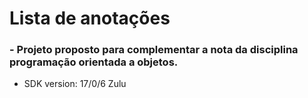 # Lista de anotações
### - Projeto proposto para complementar a nota da disciplina programação orientada a objetos.
- SDK version: 17/0/6 Zulu
